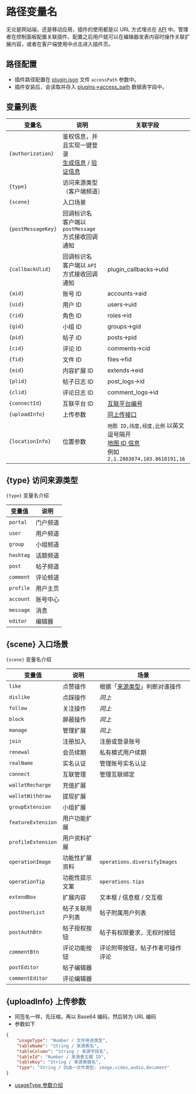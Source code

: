 # 路径变量名

无论是网站端，还是移动应用，插件的使用都是以 URL 方式埋点在 [API](../../api/) 中。管理者在控制面板配置关联插件，配置之后用户就可以在编辑器发表内容时操作关联扩展内容，或者在客户端使用中点击进入插件页。

## 路径配置

- 插件路径配置在 [plugin.json](../plugin/index.md#plugin-json-配置信息) 文件 `accessPath` 参数中。
- 插件安装后，会读取并存入 [plugins->access_path](../../database/plugins/plugins.md) 数据表字段中。

## 变量列表

| 变量名 | 说明 | 关联字段 |
| --- | --- | --- |
| `{authorization}` | 鉴权信息，并且实现一键登录<br>[生成信息](url-authorization.md) / [验证信息](../plugin/url-authorization.md) |  |
| `{type}` | 访问来源类型（客户端频道） |  |
| `{scene}` | 入口场景 |  |
| `{postMessageKey}` | 回调标识名<br>客户端以 `postMessage` 方式接收回调通知 |  |
| `{callbackUlid}` | 回调标识名<br>客户端以 `API` 方式接收回调通知 | plugin_callbacks->ulid |
| `{aid}` | 账号 ID | accounts->aid |
| `{uid}` | 用户 ID | users->uid |
| `{rid}` | 角色 ID | roles->id |
| `{gid}` | 小组 ID | groups->gid |
| `{pid}` | 帖子 ID | posts->pid |
| `{cid}` | 评论 ID | comments->cid |
| `{fid}` | 文件 ID | files->fid |
| `{eid}` | 内容扩展 ID | extends->eid |
| `{plid}` | 帖子日志 ID | post_logs->id |
| `{clid}` | 评论日志 ID | comment_logs->id |
| `{connectId}` | 互联平台 ID | [互联平台编号](../../database/dictionary/connects.md) |
| `{uploadInfo}` | 上传参数 | [同上传接口](../../api/common/upload-file.md) |
| `{locationInfo}` | 位置参数 | `地图 ID,纬度,经度,比例` 以英文逗号隔开<br>[地图 ID 信息](../../database/dictionary/maps.md)<br>例如 `2,1.2803074,103.8610191,16` |

## {type} 访问来源类型

`{type}` 变量名介绍

| 变量值 | 说明 |
| --- | --- |
| `portal` | 门户频道 |
| `user` | 用户频道 |
| `group` | 小组频道 |
| `hashtag` | 话题频道 |
| `post` | 帖子频道 |
| `comment` | 评论频道 |
| `profile` | 用户主页 |
| `account` | 账号中心 |
| `message` | 消息 |
| `editor` | 编辑器 |

## {scene} 入口场景

`{scene}` 变量名介绍

| 变量值 | 说明 | 场景 |
| --- | --- | --- |
| `like` | 点赞操作 | 根据「[来源类型](#type-访问来源类型)」判断对谁操作 |
| `dislike` | 点踩操作 | *同上* |
| `follow` | 关注操作 | *同上* |
| `block` | 屏蔽操作 | *同上* |
| `manage` | 管理扩展 | *同上* |
| `join` | 注册加入 | 注册或登录账号 |
| `renewal` | 会员续期 | 私有模式用户续期 |
| `realName` | 实名认证 | 管理账号实名认证 |
| `connect` | 互联管理 | 管理互联绑定 |
| `walletRecharge` | 充值扩展 |  |
| `walletWithdraw` | 提现扩展 |  |
| `groupExtension` | 小组扩展 |  |
| `featureExtension` | 用户功能扩展 |  |
| `profileExtension` | 用户资料扩展 |  |
| `operationImage` | 功能性扩展资料 | `operations.diversifyImages` |
| `operationTip` | 功能性提示文案 | `operations.tips` |
| `extendBox` | 扩展内容 | 文本框 / 信息框 / 交互框 |
| `postUserList` | 帖子关联用户列表 | 帖子附属用户列表 |
| `postAuthBtn` | 帖子授权按钮 | 帖子有权限要求，无权时按钮 |
| `commentBtn` | 评论功能按钮 | 评论附带按钮，帖子作者可操作评论 |
| `postEditor` | 帖子编辑器 |  |
| `commentEditor` | 评论编辑器 |  |

## {uploadInfo} 上传参数

- 同签名一样，先压缩，再以 Base64 编码，然后转为 URL 编码
- 参数如下

```json
{
    "usageType": "Number / 文件用途类型",
    "tableName": "String / 来源表名",
    "tableColumn": "String / 来源字段名",
    "tableId": "Number / 来源表主键 ID",
    "tableKey": "String / 来源表键名",
    "type": "String / 四选一文件类型: image,video,audio,document"
}
```

- [usageType 参数介绍](../../database/number.md#文件用途类型)
